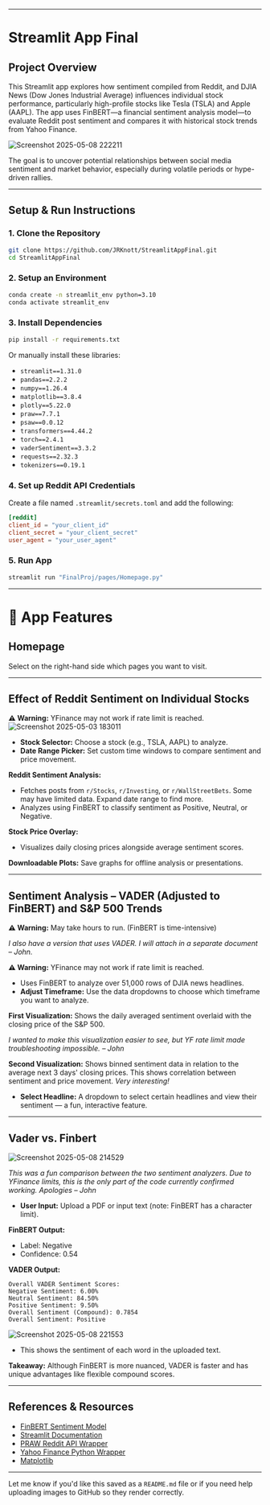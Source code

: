 
---

# Streamlit App Final

## Project Overview

This Streamlit app explores how sentiment compiled from Reddit, and DJIA News (Dow Jones Industrial Average) influences individual stock performance, particularly high-profile stocks like Tesla (TSLA) and Apple (AAPL). The app uses FinBERT—a financial sentiment analysis model—to evaluate Reddit post sentiment and compares it with historical stock trends from Yahoo Finance.


![Screenshot 2025-05-08 222211](https://github.com/user-attachments/assets/a4de4fc0-50c5-4dad-9c63-5e02e73802dd)



The goal is to uncover potential relationships between social media sentiment and market behavior, especially during volatile periods or hype-driven rallies.


---

## Setup & Run Instructions

### 1. Clone the Repository

```bash
git clone https://github.com/JRKnott/StreamlitAppFinal.git
cd StreamlitAppFinal
```

### 2. Setup an Environment

```bash
conda create -n streamlit_env python=3.10
conda activate streamlit_env
```

### 3. Install Dependencies

```bash
pip install -r requirements.txt
```

Or manually install these libraries:

* `streamlit==1.31.0`
* `pandas==2.2.2`
* `numpy==1.26.4`
* `matplotlib==3.8.4`
* `plotly==5.22.0`
* `praw==7.7.1`
* `psaw==0.0.12`
* `transformers==4.44.2`
* `torch==2.4.1`
* `vaderSentiment==3.3.2`
* `requests==2.32.3`
* `tokenizers==0.19.1`

### 4. Set up Reddit API Credentials

Create a file named `.streamlit/secrets.toml` and add the following:

```toml
[reddit]
client_id = "your_client_id"
client_secret = "your_client_secret"
user_agent = "your_user_agent"
```

### 5. Run App

```bash
streamlit run "FinalProj/pages/Homepage.py"
```

---

# 🧩 App Features

## Homepage

Select on the right-hand side which pages you want to visit.

---

## Effect of Reddit Sentiment on Individual Stocks

**⚠️ Warning:** YFinance may not work if rate limit is reached.
![Screenshot 2025-05-03 183011](https://github.com/user-attachments/assets/50ab2e1b-049d-48a2-9e8f-4ad09a5bb984)
* **Stock Selector:** Choose a stock (e.g., TSLA, AAPL) to analyze.
* **Date Range Picker:** Set custom time windows to compare sentiment and price movement.

**Reddit Sentiment Analysis:**

* Fetches posts from `r/Stocks`, `r/Investing`, or `r/WallStreetBets`. Some may have limited data. Expand date range to find more.
* Analyzes using FinBERT to classify sentiment as Positive, Neutral, or Negative.

**Stock Price Overlay:**

* Visualizes daily closing prices alongside average sentiment scores.

**Downloadable Plots:** Save graphs for offline analysis or presentations.

---

## Sentiment Analysis – VADER (Adjusted to FinBERT) and S\&P 500 Trends

**⚠️ Warning:** May take hours to run. (FinBERT is time-intensive)

*I also have a version that uses VADER. I will attach in a separate document – John.*

**⚠️ Warning:** YFinance may not work if rate limit is reached.

* Uses FinBERT to analyze over 51,000 rows of DJIA news headlines.
* **Adjust Timeframe:** Use the data dropdowns to choose which timeframe you want to analyze.

**First Visualization:** Shows the daily averaged sentiment overlaid with the closing price of the S\&P 500.



*I wanted to make this visualization easier to see, but YF rate limit made troubleshooting impossible. – John*

**Second Visualization:** Shows binned sentiment data in relation to the average next 3 days' closing prices. This shows correlation between sentiment and price movement. *Very interesting!*

* **Select Headline:** A dropdown to select certain headlines and view their sentiment — a fun, interactive feature.

---

## Vader vs. Finbert

![Screenshot 2025-05-08 214529](https://github.com/user-attachments/assets/a0661753-d602-4605-8575-d7cf246dc3ed)


*This was a fun comparison between the two sentiment analyzers. Due to YFinance limits, this is the only part of the code currently confirmed working. Apologies – John*

* **User Input:** Upload a PDF or input text (note: FinBERT has a character limit).

**FinBERT Output:**

* Label: Negative
* Confidence: 0.54

**VADER Output:**

```
Overall VADER Sentiment Scores:
Negative Sentiment: 6.00%
Neutral Sentiment: 84.50%
Positive Sentiment: 9.50%
Overall Sentiment (Compound): 0.7854
Overall Sentiment: Positive
```

![Screenshot 2025-05-08 221553](https://github.com/user-attachments/assets/0b805141-55a5-41a3-bb59-ad3b82681e5b)

* This shows the sentiment of each word in the uploaded text.



**Takeaway:** Although FinBERT is more nuanced, VADER is faster and has unique advantages like flexible compound scores.

---

## References & Resources

* [FinBERT Sentiment Model](https://huggingface.co/ProsusAI/finbert)
* [Streamlit Documentation](https://docs.streamlit.io/)
* [PRAW Reddit API Wrapper](https://praw.readthedocs.io/en/stable/)
* [Yahoo Finance Python Wrapper](https://pypi.org/project/yfinance/)
* [Matplotlib](https://matplotlib.org/)

---

Let me know if you'd like this saved as a `README.md` file or if you need help uploading images to GitHub so they render correctly.












